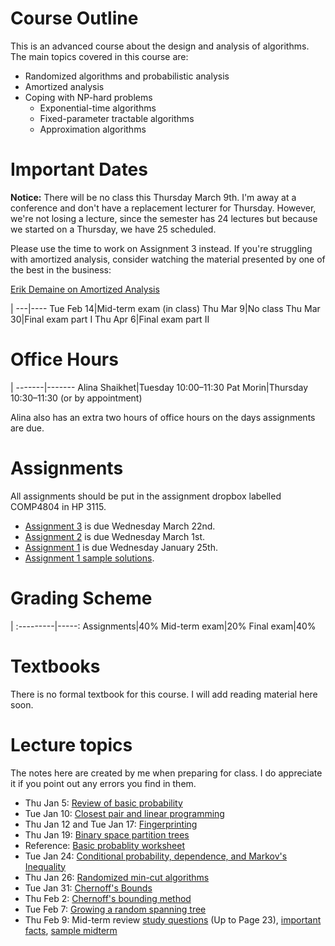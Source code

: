 # Course Outline

This is an advanced course about the design and analysis of algorithms.
The main topics covered in this course are:

- Randomized algorithms and probabilistic analysis
- Amortized analysis
- Coping with NP-hard problems
    - Exponential-time algorithms
    - Fixed-parameter tractable algorithms
    - Approximation algorithms

# Important Dates

**Notice:** There will be no class this Thursday March 9th.  I'm away at a conference and don't have a replacement lecturer for Thursday.  However, we're not losing a lecture, since the semester has 24 lectures but because we started on a Thursday, we have 25 scheduled.

Please use the time to work on Assignment 3 instead.  If you're struggling with amortized analysis, consider watching the material presented by one of the best in the business:

[Erik Demaine on Amortized Analysis](https://www.youtube.com/watch?v=3MpzavN3Mco)


|
---|----
Tue Feb 14|Mid-term exam (in class)
Thu Mar 9|No class
Thu Mar 30|Final exam part I
Thu Apr 6|Final exam part II



# Office Hours

|
-------|-------
Alina Shaikhet|Tuesday 10:00–11:30
Pat Morin|Thursday 10:30–11:30 (or by appointment)

Alina also has an extra two hours of office hours on the days assignments are due.

# Assignments

All assignments should be put in the assignment dropbox labelled COMP4804
in HP 3115.

* [Assignment 3](assn/assn3.pdf) is due Wednesday March 22nd. 
* [Assignment 2](assn/assn2.pdf) is due Wednesday March 1st. 
* [Assignment 1](assn/assn1.pdf) is due Wednesday January 25th.
* [Assignment 1 sample solutions](assn/assn1-solved.pdf).

# Grading Scheme

 |
:---------|-----:
Assignments|40%
Mid-term exam|20%
Final exam|40%

# Textbooks

There is no formal textbook for this course.  I will add reading material here soon.

# Lecture topics

The notes here are created by me when preparing for class. I do appreciate it if you point out any errors you find in them.

* Thu Jan 5: [Review of basic probability](prob-review.html)
* Tue Jan 10: [Closest pair and linear programming](cplp.html)
* Thu Jan 12 and Tue Jan 17: [Fingerprinting](fingerprinting.html)
* Thu Jan 19: [Binary space partition trees](bsp.html)
* Reference: [Basic probablity worksheet](http://cglab.ca/~morin/teaching/4804-old/notes/basicprob/sheet1.pdf)
* Tue Jan 24: [Conditional probability, dependence, and Markov's Inequality](independence.html)
* Thu Jan 26: [Randomized min-cut algorithms](mincut.html)
* Tue Jan 31: [Chernoff's Bounds](chernoff.html)
* Thu Feb 2: [Chernoff's bounding method](chernoff-method.html)
* Tue Feb 7: [Growing a random spanning tree](notes/alantree.pdf)
* Thu Feb 9: Mid-term review [study questions](notes/questions/master.pdf) (Up to Page 23), [important facts](notes/midtermsheet/midtermsheet.pdf), [sample midterm](notes/sample-midterm.pdf)
